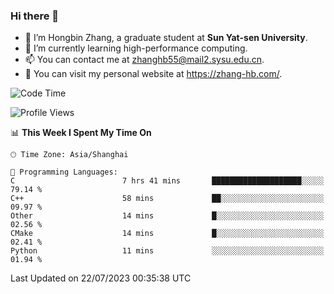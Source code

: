 ### Hi there 👋

- 🔭 I’m Hongbin Zhang, a graduate student at **Sun Yat-sen University**.
- 🌱 I’m currently learning high-performance computing.
- 📫 You can contact me at zhanghb55@mail2.sysu.edu.cn.
- 👀 You can visit my personal website at https://zhang-hb.com/.

<!--START_SECTION:waka-->
![Code Time](http://img.shields.io/badge/Code%20Time-225%20hrs%2027%20mins-blue)

![Profile Views](http://img.shields.io/badge/Profile%20Views-0-blue)

📊 **This Week I Spent My Time On** 

```text
🕑︎ Time Zone: Asia/Shanghai

💬 Programming Languages: 
C                        7 hrs 41 mins       ████████████████████░░░░░   79.14 % 
C++                      58 mins             ██░░░░░░░░░░░░░░░░░░░░░░░   09.97 % 
Other                    14 mins             █░░░░░░░░░░░░░░░░░░░░░░░░   02.56 % 
CMake                    14 mins             █░░░░░░░░░░░░░░░░░░░░░░░░   02.41 % 
Python                   11 mins             ░░░░░░░░░░░░░░░░░░░░░░░░░   01.94 % 
```


 Last Updated on 22/07/2023 00:35:38 UTC
<!--END_SECTION:waka-->